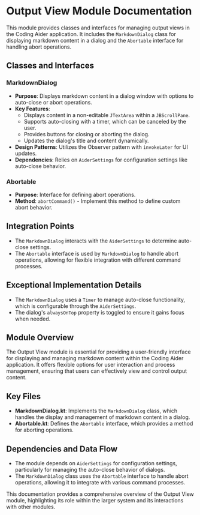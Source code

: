 # Output View Module Documentation

This module provides classes and interfaces for managing output views in the Coding Aider application. It includes the `MarkdownDialog` class for displaying markdown content in a dialog and the `Abortable` interface for handling abort operations.

## Classes and Interfaces

### MarkdownDialog

- **Purpose**: Displays markdown content in a dialog window with options to auto-close or abort operations.
- **Key Features**:
  - Displays content in a non-editable `JTextArea` within a `JBScrollPane`.
  - Supports auto-closing with a timer, which can be canceled by the user.
  - Provides buttons for closing or aborting the dialog.
  - Updates the dialog's title and content dynamically.
- **Design Patterns**: Utilizes the Observer pattern with `invokeLater` for UI updates.
- **Dependencies**: Relies on `AiderSettings` for configuration settings like auto-close behavior.

### Abortable

- **Purpose**: Interface for defining abort operations.
- **Method**: `abortCommand()` - Implement this method to define custom abort behavior.

## Integration Points

- The `MarkdownDialog` interacts with the `AiderSettings` to determine auto-close settings.
- The `Abortable` interface is used by `MarkdownDialog` to handle abort operations, allowing for flexible integration with different command processes.

## Exceptional Implementation Details

- The `MarkdownDialog` uses a `Timer` to manage auto-close functionality, which is configurable through the `AiderSettings`.
- The dialog's `alwaysOnTop` property is toggled to ensure it gains focus when needed.

## Module Overview

The Output View module is essential for providing a user-friendly interface for displaying and managing markdown content within the Coding Aider application. It offers flexible options for user interaction and process management, ensuring that users can effectively view and control output content.

## Key Files

- **MarkdownDialog.kt**: Implements the `MarkdownDialog` class, which handles the display and management of markdown content in a dialog.
- **Abortable.kt**: Defines the `Abortable` interface, which provides a method for aborting operations.

## Dependencies and Data Flow

- The module depends on `AiderSettings` for configuration settings, particularly for managing the auto-close behavior of dialogs.
- The `MarkdownDialog` class uses the `Abortable` interface to handle abort operations, allowing it to integrate with various command processes.

This documentation provides a comprehensive overview of the Output View module, highlighting its role within the larger system and its interactions with other modules.
